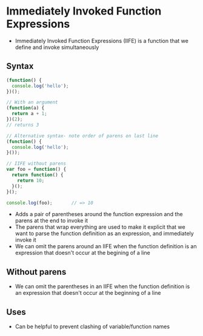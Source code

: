 # Immediately Invoked Function Expressions
- Immediately Invoked Function Expressions (IIFE) is a function that we define and invoke simultaneously

## Syntax
```javascript
(function() {
  console.log('hello');
})();   

// With an argument
(function(a) {
  return a + 1;
})(2); 
// returns 3

// Alternative syntax- note order of parens on last line
(function() {
  console.log('hello');
}());

// IIFE without parens
var foo = function() {
  return function() {
    return 10;
  }();
}();

console.log(foo);       // => 10
```
- Adds a pair of parentheses around the function expression and the parens at the end to invoke it
- The parens that wrap everything are used to make it explicit that we want to parse the function definition as an expression, and immediately invoke it
- We can omit the parens around an IIFE when the function definition is an expression that doesn't occur at the begining of a line

## Without parens
- We can omit the parentheses in an IIFE when the function definition is an expression that doesn't occur at the beginning of a line

## Uses
- Can be helpful to prevent clashing of variable/function names